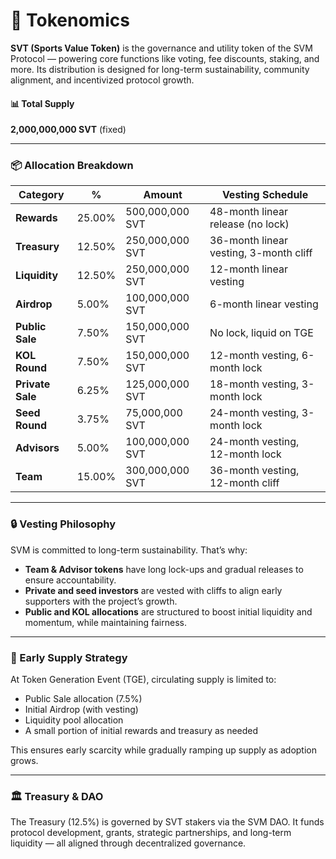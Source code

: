 # 💸 Tokenomics

**SVT (Sports Value Token)** is the governance and utility token of the SVM Protocol — powering core functions like voting, fee discounts, staking, and more. Its distribution is designed for long-term sustainability, community alignment, and incentivized protocol growth.

#### 📊 Total Supply

**2,000,000,000 SVT** (fixed)

***

### 📦 Allocation Breakdown

| **Category**     | **%**  | **Amount**      | **Vesting Schedule**                   |
| ---------------- | ------ | --------------- | -------------------------------------- |
| **Rewards**      | 25.00% | 500,000,000 SVT | 48-month linear release (no lock)      |
| **Treasury**     | 12.50% | 250,000,000 SVT | 36-month linear vesting, 3-month cliff |
| **Liquidity**    | 12.50% | 250,000,000 SVT | 12-month linear vesting                |
| **Airdrop**      | 5.00%  | 100,000,000 SVT | 6-month linear vesting                 |
| **Public Sale**  | 7.50%  | 150,000,000 SVT | No lock, liquid on TGE                 |
| **KOL Round**    | 7.50%  | 150,000,000 SVT | 12-month vesting, 6-month lock         |
| **Private Sale** | 6.25%  | 125,000,000 SVT | 18-month vesting, 3-month lock         |
| **Seed Round**   | 3.75%  | 75,000,000 SVT  | 24-month vesting, 3-month lock         |
| **Advisors**     | 5.00%  | 100,000,000 SVT | 24-month vesting, 12-month lock        |
| **Team**         | 15.00% | 300,000,000 SVT | 36-month vesting, 12-month cliff       |

***

### 🔒 Vesting Philosophy

SVM is committed to long-term sustainability. That’s why:

* **Team & Advisor tokens** have long lock-ups and gradual releases to ensure accountability.
* **Private and seed investors** are vested with cliffs to align early supporters with the project’s growth.
* **Public and KOL allocations** are structured to boost initial liquidity and momentum, while maintaining fairness.

***

### 🌱 Early Supply Strategy

At Token Generation Event (TGE), circulating supply is limited to:

* Public Sale allocation (7.5%)
* Initial Airdrop (with vesting)
* Liquidity pool allocation
* A small portion of initial rewards and treasury as needed

This ensures early scarcity while gradually ramping up supply as adoption grows.

***

### 🏛️ Treasury & DAO

The Treasury (12.5%) is governed by SVT stakers via the SVM DAO. It funds protocol development, grants, strategic partnerships, and long-term liquidity — all aligned through decentralized governance.

